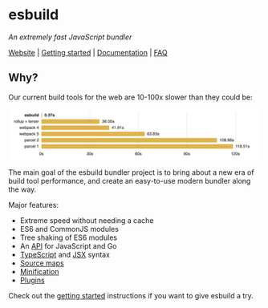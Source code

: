 # esbuild

_An extremely fast JavaScript bundler_

[Website](https://esbuild.github.io/) | [Getting started](https://esbuild.github.io/getting-started/) | [Documentation](https://esbuild.github.io/api/) | [FAQ](https://esbuild.github.io/faq/)

## Why?

Our current build tools for the web are 10-100x slower than they could be:

![](images/benchmark.png)

The main goal of the esbuild bundler project is to bring about a new era of build tool performance, and create an easy-to-use modern bundler along the way.

Major features:

* Extreme speed without needing a cache
* ES6 and CommonJS modules
* Tree shaking of ES6 modules
* An [API](https://esbuild.github.io/api/) for JavaScript and Go
* [TypeScript](https://esbuild.github.io/content-types/#typescript) and [JSX](https://esbuild.github.io/content-types/#jsx) syntax
* [Source maps](https://esbuild.github.io/api/#sourcemap)
* [Minification](https://esbuild.github.io/api/#minify)
* [Plugins](https://esbuild.github.io/plugins/)

Check out the [getting started](https://esbuild.github.io/getting-started/) instructions if you want to give esbuild a try.
